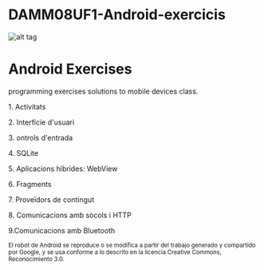 # DAMM08UF1-Android-exercicis
![alt tag](https://developer.android.com/images/brand/Android_Robot_100.png)
<h1>Android Exercises </h1>
<p>programming exercises solutions to mobile devices class.</p>

<p>
1. Activitats
</p>
<p>
2. Interfície d'usuari

</p>
<p>
3. ontrols d'entrada
</p>
<p>
4. SQLite
</p>
<p>
5. Aplicacions híbrides: WebView
</p>
<p>
6. Fragments
</p>
<p>
7. Proveïdors de contingut
</p>
</p>
<p>
8. Comunicacions amb sòcols i HTTP
</p>
<p>
9.Comunicacions amb Bluetooth

</p>

<sub>
El robot de Android se reproduce o se modifica a partir del trabajo generado y compartido por Google, y se usa conforme a lo descrito en la licencia Creative Commons, Reconocimiento 3.0.
</sub>
